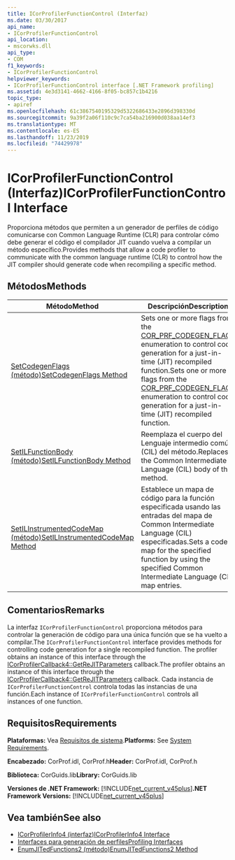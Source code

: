 ```yaml
---
title: ICorProfilerFunctionControl (Interfaz)
ms.date: 03/30/2017
api_name:
- ICorProfilerFunctionControl
api_location:
- mscorwks.dll
api_type:
- COM
f1_keywords:
- ICorProfilerFunctionControl
helpviewer_keywords:
- ICorProfilerFunctionControl interface [.NET Framework profiling]
ms.assetid: 4e3d3141-4662-4166-8f05-bc857c1b4216
topic_type:
- apiref
ms.openlocfilehash: 61c3867540195329d5322686433e2896d398330d
ms.sourcegitcommit: 9a39f2a06f110c9c7ca54ba216900d038aa14ef3
ms.translationtype: MT
ms.contentlocale: es-ES
ms.lasthandoff: 11/23/2019
ms.locfileid: "74429978"
---
```

# <a name="icorprofilerfunctioncontrol-interface"></a><span data-ttu-id="5a29c-102">ICorProfilerFunctionControl (Interfaz)</span><span class="sxs-lookup"><span data-stu-id="5a29c-102">ICorProfilerFunctionControl Interface</span></span>
<span data-ttu-id="5a29c-103">Proporciona métodos que permiten a un generador de perfiles de código comunicarse con Common Language Runtime (CLR) para controlar cómo debe generar el código el compilador JIT cuando vuelva a compilar un método específico.</span><span class="sxs-lookup"><span data-stu-id="5a29c-103">Provides methods that allow a code profiler to communicate with the common language runtime (CLR) to control how the JIT compiler should generate code when recompiling a specific method.</span></span>  
  
## <a name="methods"></a><span data-ttu-id="5a29c-104">Métodos</span><span class="sxs-lookup"><span data-stu-id="5a29c-104">Methods</span></span>  
  
|<span data-ttu-id="5a29c-105">Método</span><span class="sxs-lookup"><span data-stu-id="5a29c-105">Method</span></span>|<span data-ttu-id="5a29c-106">Descripción</span><span class="sxs-lookup"><span data-stu-id="5a29c-106">Description</span></span>|  
|------------|-----------------|  
|[<span data-ttu-id="5a29c-107">SetCodegenFlags (método)</span><span class="sxs-lookup"><span data-stu-id="5a29c-107">SetCodegenFlags Method</span></span>](../../../../docs/framework/unmanaged-api/profiling/icorprofilerfunctioncontrol-setcodegenflags-method.md)|<span data-ttu-id="5a29c-108">Sets one or more flags from the [COR_PRF_CODEGEN_FLAGS](../../../../docs/framework/unmanaged-api/profiling/cor-prf-codegen-flags-enumeration.md) enumeration to control code generation for a just-in-time (JIT) recompiled function.</span><span class="sxs-lookup"><span data-stu-id="5a29c-108">Sets one or more flags from the [COR_PRF_CODEGEN_FLAGS](../../../../docs/framework/unmanaged-api/profiling/cor-prf-codegen-flags-enumeration.md) enumeration to control code generation for a just-in-time (JIT) recompiled function.</span></span>|  
|[<span data-ttu-id="5a29c-109">SetILFunctionBody (método)</span><span class="sxs-lookup"><span data-stu-id="5a29c-109">SetILFunctionBody Method</span></span>](../../../../docs/framework/unmanaged-api/profiling/icorprofilerfunctioncontrol-setilfunctionbody-method.md)|<span data-ttu-id="5a29c-110">Reemplaza el cuerpo del Lenguaje intermedio común (CIL) del método.</span><span class="sxs-lookup"><span data-stu-id="5a29c-110">Replaces the Common Intermediate Language (CIL) body of the method.</span></span>|  
|[<span data-ttu-id="5a29c-111">SetILInstrumentedCodeMap (método)</span><span class="sxs-lookup"><span data-stu-id="5a29c-111">SetILInstrumentedCodeMap Method</span></span>](../../../../docs/framework/unmanaged-api/profiling/icorprofilerfunctioncontrol-setilinstrumentedcodemap-method.md)|<span data-ttu-id="5a29c-112">Establece un mapa de código para la función especificada usando las entradas del mapa de Common Intermediate Language (CIL) especificadas.</span><span class="sxs-lookup"><span data-stu-id="5a29c-112">Sets a code map for the specified function by using the specified Common Intermediate Language (CIL) map entries.</span></span>|  
  
## <a name="remarks"></a><span data-ttu-id="5a29c-113">Comentarios</span><span class="sxs-lookup"><span data-stu-id="5a29c-113">Remarks</span></span>  
 <span data-ttu-id="5a29c-114">La interfaz `ICorProfilerFunctionControl` proporciona métodos para controlar la generación de código para una única función que se ha vuelto a compilar.</span><span class="sxs-lookup"><span data-stu-id="5a29c-114">The `ICorProfilerFunctionControl` interface provides methods for controlling code generation for a single recompiled function.</span></span> <span data-ttu-id="5a29c-115">The profiler obtains an instance of this interface through the [ICorProfilerCallback4::GetReJITParameters](../../../../docs/framework/unmanaged-api/profiling/icorprofilercallback4-getrejitparameters-method.md) callback.</span><span class="sxs-lookup"><span data-stu-id="5a29c-115">The profiler obtains an instance of this interface through the [ICorProfilerCallback4::GetReJITParameters](../../../../docs/framework/unmanaged-api/profiling/icorprofilercallback4-getrejitparameters-method.md) callback.</span></span> <span data-ttu-id="5a29c-116">Cada instancia de `ICorProfilerFunctionControl` controla todas las instancias de una función.</span><span class="sxs-lookup"><span data-stu-id="5a29c-116">Each instance of `ICorProfilerFunctionControl` controls all instances of one function.</span></span>  
  
## <a name="requirements"></a><span data-ttu-id="5a29c-117">Requisitos</span><span class="sxs-lookup"><span data-stu-id="5a29c-117">Requirements</span></span>  
 <span data-ttu-id="5a29c-118">**Plataformas:** Vea [Requisitos de sistema](../../../../docs/framework/get-started/system-requirements.md).</span><span class="sxs-lookup"><span data-stu-id="5a29c-118">**Platforms:** See [System Requirements](../../../../docs/framework/get-started/system-requirements.md).</span></span>  
  
 <span data-ttu-id="5a29c-119">**Encabezado:** CorProf.idl, CorProf.h</span><span class="sxs-lookup"><span data-stu-id="5a29c-119">**Header:** CorProf.idl, CorProf.h</span></span>  
  
 <span data-ttu-id="5a29c-120">**Biblioteca:** CorGuids.lib</span><span class="sxs-lookup"><span data-stu-id="5a29c-120">**Library:** CorGuids.lib</span></span>  
  
 <span data-ttu-id="5a29c-121">**Versiones de .NET Framework:** [!INCLUDE[net_current_v45plus](../../../../includes/net-current-v45plus-md.md)]</span><span class="sxs-lookup"><span data-stu-id="5a29c-121">**.NET Framework Versions:** [!INCLUDE[net_current_v45plus](../../../../includes/net-current-v45plus-md.md)]</span></span>  
  
## <a name="see-also"></a><span data-ttu-id="5a29c-122">Vea también</span><span class="sxs-lookup"><span data-stu-id="5a29c-122">See also</span></span>

- [<span data-ttu-id="5a29c-123">ICorProfilerInfo4 (interfaz)</span><span class="sxs-lookup"><span data-stu-id="5a29c-123">ICorProfilerInfo4 Interface</span></span>](../../../../docs/framework/unmanaged-api/profiling/icorprofilerinfo4-interface.md)
- [<span data-ttu-id="5a29c-124">Interfaces para generación de perfiles</span><span class="sxs-lookup"><span data-stu-id="5a29c-124">Profiling Interfaces</span></span>](../../../../docs/framework/unmanaged-api/profiling/profiling-interfaces.md)
- [<span data-ttu-id="5a29c-125">EnumJITedFunctions2 (método)</span><span class="sxs-lookup"><span data-stu-id="5a29c-125">EnumJITedFunctions2 Method</span></span>](../../../../docs/framework/unmanaged-api/profiling/icorprofilerinfo4-enumjitedfunctions2-method.md)
